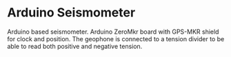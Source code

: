 # Arduino Seismometer
Arduino based seismometer.
Arduino ZeroMkr board with GPS-MKR shield for clock and position.
The geophone is connected to a tension divider to be able to read both positive and negative tension.
